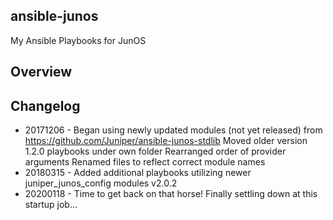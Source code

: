 ## ansible-junos
My Ansible Playbooks for JunOS

## Overview

## Changelog
- 20171206 - Began using newly updated modules (not yet released) from https://github.com/Juniper/ansible-junos-stdlib
		     Moved older version 1.2.0 playbooks under own folder
		     Rearranged order of provider arguments
		     Renamed files to reflect correct module names
- 20180315 - Added additional playbooks utilizing newer juniper_junos_config modules v2.0.2
- 20200118 - Time to get back on that horse! Finally settling down at this startup job...
